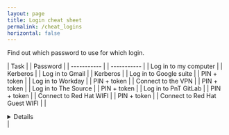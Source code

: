```yaml
---
layout: page
title: Login cheat sheet
permalink: /cheat_logins
horizontal: false
---
```


Find out which password to use for which login.

| Task |  | Password |
| ----------- |  | ----------- |
| Log in to my computer |  | Kerberos |
| Log in to Gmail |  | Kerberos |
| Log in to Google suite |  | PIN + token |
| Log in to Workday |  | PIN + token |
| Connect to the VPN |  | PIN + token |
| Log in to The Source |  | PIN + token |
| Log in to PnT GitLab |  | PIN + token |
| Connect to Red Hat WIFI |  | PIN + token |
| Connect to Red Hat Guest WIFI |  | <details>See [https://redhat.service-now.com/help?id=kb_article_view&sysparm_article=KB0001297](KB0001297)</details> |

